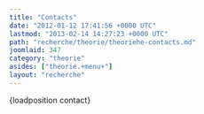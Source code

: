 ```yaml
---
title: "Contacts"
date: "2012-01-12 17:41:56 +0000 UTC"
lastmod: "2013-02-14 14:27:23 +0000 UTC"
path: "recherche/theorie/theoriehe-contacts.md"
joomlaid: 347
category: "theorie"
asides: ["theorie.+menu+"]
layout: "recherche"
---
```

{loadposition contact}
